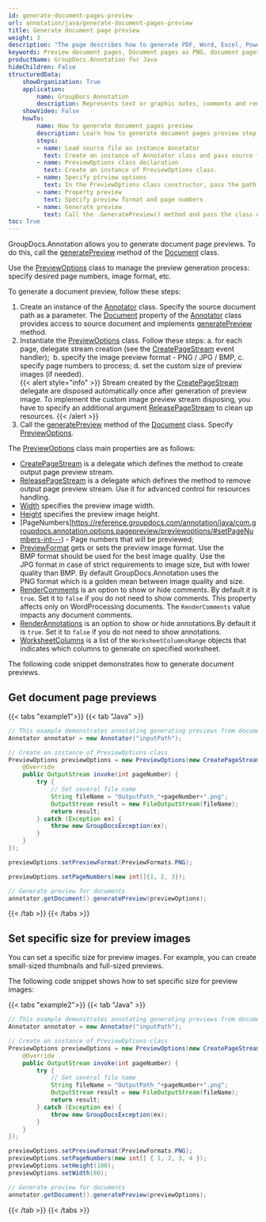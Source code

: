 ```yaml
---
id: generate-document-pages-preview
url: annotation/java/generate-document-pages-preview
title: Generate document page preview
weight: 3
description: "The page describes how to generate PDF, Word, Excel, PowerPoint documents thumbnails and preview document pages using GroupDocs.Annotation for Java API."
keywords: Preview document pages, Document pages as PNG, document pages as JPG, Document preview
productName: GroupDocs.Annotation for Java
hideChildren: False
structuredData:
    showOrganization: True
    application:    
        name: GroupDocs Annotation
        description: Represents text or graphic notes, comments and remarks attached to a specific part of the content of the document using Java
    showVideo: False
    howTo:
        name: How to generate document pages preview
        description: Learn how to generate document pages preview step by step
        steps:
        - name: Load source file an instance Annotator
          text: Create an instance of Annotator class and pass source file path as a constructor parameter. You may specify absolute or relative file path as per your requirements.
        - name: PreviewOptions class declaration
          text: Create an instance of PreviewOptions class.
        - name: Specify ptrview options
          text: In the PreviewOptions class constructor, pass the path to the page.
        - name: Property preview
          text: Specify preview format and page numbers
        - name: Generate preview
          text: Call the .GeneratePreview() method and pass the class name PreviewOptions to it
toc: True
---
```


GroupDocs.Annotation allows you to generate document page previews. To do this, call the [generatePreview](https://reference.groupdocs.com/annotation/java/com.groupdocs.annotation/document/#generatePreview-com.groupdocs.annotation.options.pagepreview.PreviewOptions-) method of the [Document](https://reference.groupdocs.com/annotation/java/com.groupdocs.annotation/document/) class. 

Use the [PreviewOptions](https://reference.groupdocs.com/annotation/java/com.groupdocs.annotation.options.pagepreview/previewoptions/) class to manage the preview generation process: specify desired page numbers, image format, etc.

To generate a document preview, follow these steps:
1.  Create an instance of the [Annotator](https://reference.groupdocs.com/java/annotation/com.groupdocs.annotation/Annotator) class. Specify the source document path as a parameter. The [Document](https://reference.groupdocs.com/annotation/java/com.groupdocs.annotation/document/) property of the [Annotator](https://reference.groupdocs.com/java/annotation/com.groupdocs.annotation/Annotator) class provides access to source document and implements [generatePreview](https://reference.groupdocs.com/annotation/java/com.groupdocs.annotation/document/#generatePreview-com.groupdocs.annotation.options.pagepreview.PreviewOptions-) method.
3.   Instantiate the [PreviewOptions](https://reference.groupdocs.com/annotation/java/com.groupdocs.annotation.options.pagepreview/previewoptions/) class. Follow these steps:
    a.   for each page, delegate stream creation (see the [CreatePageStream](https://reference.groupdocs.com/annotation/java/com.groupdocs.annotation.options.pagepreview/createpagestream/) event handler); 
    b.   specify the image preview format - PNG / JPG / BMP,
    c.   specify page numbers to process;
    d.   set the custom size of preview images (if needed).  
{{< alert style="info" >}} Stream created by the [CreatePageStream](https://reference.groupdocs.com/annotation/java/com.groupdocs.annotation.options.pagepreview/createpagestream/) delegate are disposed automatically once after generation of preview image. To implement the custom image preview stream disposing, you have to specify an additional argument [ReleasePageStream](https://reference.groupdocs.com/annotation/java/com.groupdocs.annotation.options.pagepreview/releasepagestream/) to clean up resources.
{{< /alert >}}       
4.  Call the [generatePreview](https://reference.groupdocs.com/annotation/java/com.groupdocs.annotation/document/#generatePreview-com.groupdocs.annotation.options.pagepreview.PreviewOptions-) method of the [Document](https://reference.groupdocs.com/annotation/java/com.groupdocs.annotation/document/) class. Specify [PreviewOptions](https://reference.groupdocs.com/annotation/java/com.groupdocs.annotation.options.pagepreview/previewoptions/).

    
The [PreviewOptions](https://reference.groupdocs.com/annotation/java/com.groupdocs.annotation.options.pagepreview/previewoptions/) class main properties are as follows:
*   [CreatePageStream](https://reference.groupdocs.com/annotation/java/com.groupdocs.annotation.options.pagepreview/createpagestream/) is a delegate which defines the method to create output page preview stream.
*   [ReleasePageStream](https://reference.groupdocs.com/annotation/java/com.groupdocs.annotation.options.pagepreview/releasepagestream/) is a delegate which defines the method to remove output page preview stream. Use it for advanced control for resources handling.
*   [Width](https://reference.groupdocs.com/annotation/java/com.groupdocs.annotation.options.pagepreview/previewoptions/#setWidth-int-) specifies the preview image width.
*   [Height](https://reference.groupdocs.com/annotation/java/com.groupdocs.annotation.options.pagepreview/previewoptions/#setHeight-int-) specifies the preview image height.
*   [PageNumbers]https://reference.groupdocs.com/annotation/java/com.groupdocs.annotation.options.pagepreview/previewoptions/#setPageNumbers-int---) - Page numbers that will be previewed;
*   [PreviewFormat](https://reference.groupdocs.com/annotation/java/com.groupdocs.annotation.options.pagepreview/previewoptions/#setPreviewFormat-int-) gets or sets the preview image format. Use the BMP format should be used for the best image quality. Use the JPG format in case of strict requirements to image size, but with lower quality than BMP. By default GroupDocs.Annotation uses the PNG format which is a golden mean between image quality and size.
*   [RenderComments](https://reference.groupdocs.com/annotation/java/com.groupdocs.annotation.options.pagepreview/previewoptions/#setRenderComments-boolean-) is an option to show or hide comments. By default it is `true`. Set it to `false` if you do not need to show comments. This property affects only on WordProcessing documents. The `RenderComments` value impacts any document comments.
*   [RenderAnnotations](https://reference.groupdocs.com/annotation/java/com.groupdocs.annotation.options.pagepreview/previewoptions/#setRenderAnnotations-boolean-) is an option to show or hide annotations.By default it is `true`. Set it to `false` if you do not need to show annotations.
*   [WorksheetColumns](https://reference.groupdocs.com/annotation/java/com.groupdocs.annotation.options.pagepreview/previewoptions/#setWorksheetColumns-java.util.List-com.groupdocs.annotation.options.pagepreview.WorksheetColumnsRange--) is a list of the `WorksheetColumnsRange` objects that indicates which columns to generate on specified worksheet.

The following code snippet demonstrates how to generate document previews.

## Get document page previews 

{{< tabs "example1">}}
{{< tab "Java" >}}
```java
// This example demonstrates annotating generating previews from document
Annotator annotator = new Annotator("inputPath");

// Create an instance of PreviewOptions class
PreviewOptions previewOptions = new PreviewOptions(new CreatePageStream() {
    @Override
    public OutputStream invoke(int pageNumber) {
        try {
            // Set several file name
            String fileName = "OutputPath_"+pageNumber+".png";
            OutputStream result = new FileOutputStream(fileName);
            return result;
        } catch (Exception ex) {
            throw new GroupDocsException(ex);
        }
    }
});

previewOptions.setPreviewFormat(PreviewFormats.PNG);

previewOptions.setPageNumbers(new int[]{1, 2, 3});

// Generate preview for documents
annotator.getDocument().generatePreview(previewOptions);
```
{{< /tab >}}
{{< /tabs >}}

## Set specific size for preview images

You can set a specific size for preview images. For example, you can create small-sized thumbnails and full-sized previews.

The following code snippet shows how to set specific size for preview images:

{{< tabs "example2">}}
{{< tab "Java" >}}
```java
// This example demonstrates annotating generating previews from document
Annotator annotator = new Annotator("inputPath");

// Create an instance of PreviewOptions class
PreviewOptions previewOptions = new PreviewOptions(new CreatePageStream() {
    @Override
    public OutputStream invoke(int pageNumber) {
        try {
            // Set several file name
            String fileName = "OutputPath_"+pageNumber+".png";
            OutputStream result = new FileOutputStream(fileName);
            return result;
        } catch (Exception ex) {
            throw new GroupDocsException(ex);
        }
    }
});

previewOptions.setPreviewFormat(PreviewFormats.PNG);
previewOptions.setPageNumbers(new int[] { 1, 2, 3, 4 });
previewOptions.setHeight(100);
previewOptions.setWidth(80);

// Generate preview for documents
annotator.getDocument().generatePreview(previewOptions);
```
{{< /tab >}}
{{< /tabs >}}